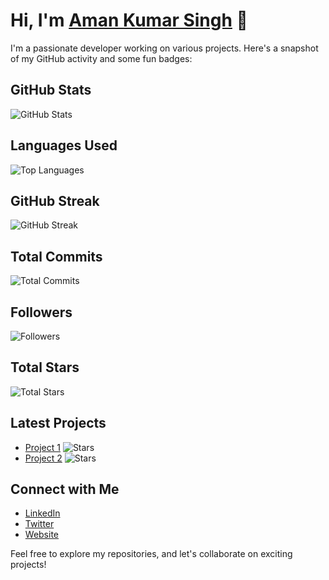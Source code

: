 # Hi, I'm [Aman Kumar Singh](https://www.amankumarsingh.me) 👋

I'm a passionate developer working on various projects. Here's a snapshot of my GitHub activity and some fun badges:

## GitHub Stats

![GitHub Stats](https://github-readme-stats.vercel.app/api?username=Amankumarsinghdeveloper&show_icons=true&theme=radical)

## Languages Used

![Top Languages](https://github-readme-stats.vercel.app/api/top-langs/?username=Amankumarsinghdeveloper&layout=compact)

## GitHub Streak

![GitHub Streak](https://github-readme-streak-stats.herokuapp.com/?user=Amankumarsinghdeveloper&theme=radical)

## Total Commits

![Total Commits](https://img.shields.io/github/commit-activity/m/Amankumarsinghdeveloper/your-repo?color=green)

## Followers

![Followers](https://img.shields.io/github/followers/Amankumarsinghdeveloper?style=social)

## Total Stars

![Total Stars](https://img.shields.io/github/stars/Amankumarsinghdeveloper?style=social)

## Latest Projects

- [Project 1](https://github.com/Amankumarsinghdeveloper/project1) ![Stars](https://img.shields.io/github/stars/Amankumarsinghdeveloper/project1?style=social)
- [Project 2](https://github.com/Amankumarsinghdeveloper/project2) ![Stars](https://img.shields.io/github/stars/Amankumarsinghdeveloper/project2?style=social)

## Connect with Me

- [LinkedIn](https://www.linkedin.com/in/your-name/)
- [Twitter](https://twitter.com/your-twitter-handle)
- [Website](https://your-website.com)

Feel free to explore my repositories, and let's collaborate on exciting projects!

